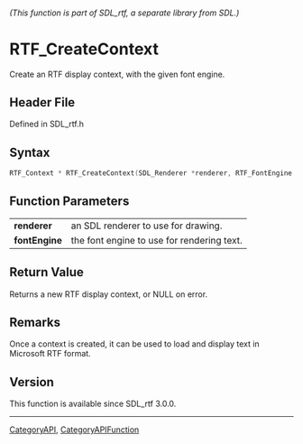 ###### (This function is part of SDL_rtf, a separate library from SDL.)
# RTF_CreateContext

Create an RTF display context, with the given font engine.

## Header File

Defined in SDL_rtf.h

## Syntax

```c
RTF_Context * RTF_CreateContext(SDL_Renderer *renderer, RTF_FontEngine *fontEngine);

```

## Function Parameters

|                    |                                            |
| ------------------ | ------------------------------------------ |
| **renderer**       | an SDL renderer to use for drawing.        |
| **fontEngine**     | the font engine to use for rendering text. |

## Return Value

Returns a new RTF display context, or NULL on error.

## Remarks

Once a context is created, it can be used to load and display text in
Microsoft RTF format.

## Version

This function is available since SDL_rtf 3.0.0.

----
[CategoryAPI](CategoryAPI), [CategoryAPIFunction](CategoryAPIFunction)

